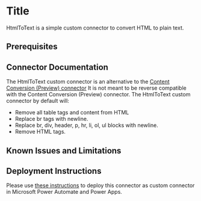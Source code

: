 # Title
HtmlToText is a simple custom connector to convert HTML to plain text.

## Prerequisites

## Connector Documentation
The HtmlToText custom connector is an alternative to the [Content Conversion (Preview) connector](https://docs.microsoft.com/en-us/connectors/conversionservice/)
It is not meant to be reverse compatible with the Content Conversion (Preview) connector.
The HtmlToText custom connector by default will:
* Remove all table tags and content from HTML
* Replace br tags with newline.
* Replace br, div, header, p, hr, li, ol, ul blocks with newline.
* Remove HTML tags.

## Known Issues and Limitations

## Deployment Instructions
Please use [these instructions](https://docs.microsoft.com/en-us/connectors/custom-connectors/paconn-cli) to deploy this connector as custom connector in Microsoft Power Automate and Power Apps.